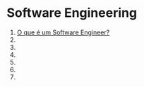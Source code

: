 # Software Engineering

1. [O que é um Software Engineer?](http://klauslaube.com.br/2015/03/29/o-que-e-um-software-engineer.html)
1. []()
1. []()
1. []()
1. []()
1. []()
1. []()
